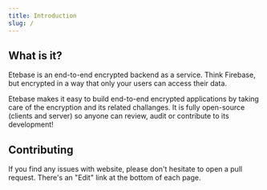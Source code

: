 ```yaml
---
title: Introduction
slug: /
---
```


## What is it?

Etebase is an end-to-end encrypted backend as a service. Think Firebase, but encrypted in a way that only your users can access their data.

Etebase makes it easy to build end-to-end encrypted applications by taking care of the encryption and its related challanges. It is fully open-source (clients and server) so anyone can review, audit or contribute to its development!

## Contributing

If you find any issues with website, please don't hesitate to open a pull request. There's an "Edit" link at the bottom of each page.
